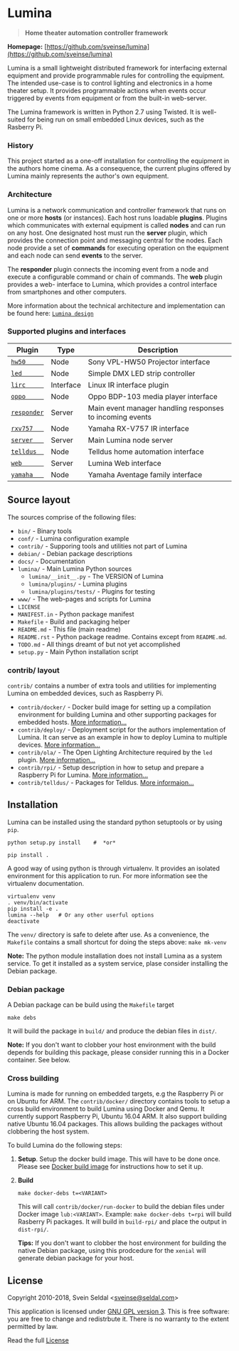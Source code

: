 # Lumina

> **Home theater automation controller framework**

**Homepage:** [https://github.com/sveinse/lumina](https://github.com/sveinse/lumina)

Lumina is a small lightweight distributed framework for interfacing external
equipment and provide programmable rules for controlling the equipment. The
intended use-case is to control lighting and electronics in a home theater
setup. It provides programmable actions when events occur triggered by events
from equipment or from the built-in web-server.

The Lumina framework is written in Python 2.7 using Twisted. It is well-suited
for being run on small embedded Linux devices, such as the Rasberry Pi. 

### History

This project started as a one-off installation for controlling the equipment
in the authors home cinema. As a consequence, the current plugins offered
by Lumina mainly represents the author's own equipment.

### Architecture

Lumina is a network communication and controller framework that runs on one or
more **hosts** (or instances). Each host runs loadable **plugins**. Plugins
which communicates with external equipment is called **nodes** and can run on
any host. One designated host must run the **server** plugin, which provides
the connection point and messaging central for the nodes. Each node provide
a set of **commands** for executing operation on the equipment and each node
can send **events** to the server.

The **responder** plugin connects the incoming event from a node and execute a
configurable command or chain of commands. The **web** plugin provides a web-
interface to Lumina, which provides a control interface from smartphones and
other computers.

More information about the technical architecture and implementation can
be found here: [`Lumina design`](docs/lumina.md)

### Supported plugins and interfaces

 Plugin | Type | Description
 ------ | -----| ------
 [`hw50     `](lumina/plugins/hw50.py) | Node | Sony VPL-HW50 Projector interface
 [`led      `](lumina/plugins/led.py) | Node | Simple DMX LED strip controller
 [`lirc     `](lumina/plugins/lirc.py) | Interface | Linux IR interface plugin
 [`oppo     `](lumina/plugins/oppo.py) | Node | Oppo BDP-103 media player interface
 [`responder`](lumina/plugins/responder.py) | Server | Main event manager handling responses to incoming events
 [`rxv757   `](lumina/plugins/lirc.py) | Node | Yamaha RX-V757 IR interface
 [`server   `](lumina/plugins/server.py) | Server | Main Lumina node server
 [`telldus  `](lumina/plugins/telldus.py) | Node | Telldus home automation interface
 [`web      `](lumina/plugins/web.py) | Server | Lumina Web interface
 [`yamaha   `](lumina/plugins/yamaha.py) | Node | Yamaha Aventage family interface


## Source layout

The sources comprise of the following files:

 * `bin/` - Binary tools
 * `conf/` - Lumina configuration example
 * `contrib/` - Supporing tools and utilities not part of Lumina
 * `debian/` - Debian package descriptions
 * `docs/` - Documentation
 * `lumina/` - Main Lumina Python sources
   * `lumina/__init__.py` - The VERSION of Lumina
   * `lumina/plugins/` - Lumina plugins
   * `lumina/plugins/tests/` - Plugins for testing
 * `www/` - The web-pages and scripts for Lumina
 * `LICENSE`
 * `MANIFEST.in` - Python package manifest
 * `Makefile` - Build and packaging helper
 * `README.md` - This file (main readme)
 * `README.rst` - Python package readme. Contains except from `README.md`.
 * `TODO.md` - All things dreamt of but not yet accomplished
 * `setup.py` - Main Python installation script

### contrib/ layout

`contrib/` contains a number of extra tools and utilities for implementing
Lumina on embedded devices, such as Raspberry Pi.

 * `contrib/docker/` - Docker build image for setting up a compilation
   environment for building Lumina and other supporting packages for
   embedded hosts.
   [More information...](contrib/docker/README.md)
 * `contrib/deploy/` - Deployment script for the authors implementation
   of Lumina. It can serve as an example in how to deploy Lumina to multiple
   devices.
   [More information...](contrib/deploy/README.md)
 * `contrib/ola/` - The Open Lighting Architecture required by the `led`
   plugin.
   [More information...](contrib/ola/README.md)
 * `contrib/rpi/` - Setup description in how to setup and prepare a
   Raspberry Pi for Lumina.
   [More information...](contrib/rpi/README.md)
 * `contrib/telldus/` - Packages for Telldus.
   [More informaion...](contrib/telldus/README.md)


## Installation

Lumina can be installed using the standard python setuptools or by using `pip`.

```
python setup.py install    #  *or*

pip install .
```

A good way of using python is through virtualenv. It provides an isolated
environment for this application to run. For more information see the 
virtualenv documentation.

```
virtualenv venv
. venv/bin/activate
pip install -e .
lumina --help   # Or any other userful options
deactivate
```

The `venv/` directory is safe to delete after use. As a convenience, the
`Makefile` contains a small shortcut for doing the steps above:
`make mk-venv`

**Note:** The python module installation does not install Lumina as a
system service. To get it installed as a system service, plase consider
installing the Debian package.


### Debian package

A Debian package can be build using the `Makefile` target

```
make debs
```

It will build the package in `build/` and produce the debian files in `dist/`.

**Note:** If you don't want to clobber your host environment with the
build depends for building this package, please consider running this in
a Docker container. See below.


### Cross building

Lumina is made for running on embedded targets, e.g the Raspberry Pi or
on Ubuntu for ARM. The `contrib/docker/` directory contains tools to setup a
cross build environment to build Lumina using Docker and Qemu. It currently
support Raspberry Pi, Ubuntu 16.04 ARM. It also support building native
Ubuntu 16.04 packages. This allows building the packages without clobbering
the host system.

To build Lumina do the following steps:

1. **Setup**. Setup the docker build image. This will have to be done
   once. Please see [Docker build image](contrib/docker/README.md) for
   instructions how to set it up.

2. **Build**

    ```
    make docker-debs t=<VARIANT>
    ```

    This will call `contrib/docker/run-docker` to build the debian files under
    Docker image `lub:<VARIANT>`. Example: `make docker-debs t=rpi` will
    build Rasberry Pi packages. It will build in `build-rpi/` and place the
    output in `dist-rpi/`.

    **Tips:** If you don't want to clobber the host environment for building
    the native Debian package, using this prodcedure for the `xenial` will
    generate debian package for your host.


## License

Copyright 2010-2018, Svein Seldal <<sveinse@seldal.com>>

This application is licensed under
[GNU GPL version 3](http://gnu.org/licenses/gpl.html). This is free software:
you are free to change and redistrbute it. There is no warranty to the
extent permitted by law.

Read the full [License](LICENSE)
